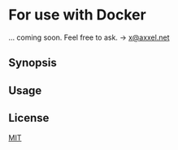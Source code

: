 # For use with Docker

... coming soon.
 Feel free to ask. -> x@axxel.net

## Synopsis

## Usage

## License

[MIT](https://github.com/xxaxxelxx/xx_bridgehead/blob/master/LICENSE.md)
